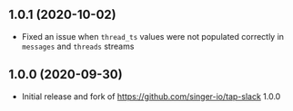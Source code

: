 1.0.1 (2020-10-02)
------------------

- Fixed an issue when `thread_ts` values were not populated correctly in `messages` and `threads` streams

1.0.0 (2020-09-30)
-------------------

- Initial release and fork of https://github.com/singer-io/tap-slack 1.0.0
